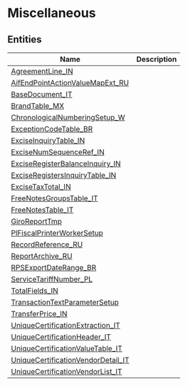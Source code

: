 
# Miscellaneous


## Entities

|Name|Description|
|---|---|
|[AgreementLine_IN](AgreementLine_IN.cdm.json)||
|[AifEndPointActionValueMapExt_RU](AifEndPointActionValueMapExt_RU.cdm.json)||
|[BaseDocument_IT](BaseDocument_IT.cdm.json)||
|[BrandTable_MX](BrandTable_MX.cdm.json)||
|[ChronologicalNumberingSetup_W](ChronologicalNumberingSetup_W.cdm.json)||
|[ExceptionCodeTable_BR](ExceptionCodeTable_BR.cdm.json)||
|[ExciseInquiryTable_IN](ExciseInquiryTable_IN.cdm.json)||
|[ExciseNumSequenceRef_IN](ExciseNumSequenceRef_IN.cdm.json)||
|[ExciseRegisterBalanceInquiry_IN](ExciseRegisterBalanceInquiry_IN.cdm.json)||
|[ExciseRegistersInquiryTable_IN](ExciseRegistersInquiryTable_IN.cdm.json)||
|[ExciseTaxTotal_IN](ExciseTaxTotal_IN.cdm.json)||
|[FreeNotesGroupsTable_IT](FreeNotesGroupsTable_IT.cdm.json)||
|[FreeNotesTable_IT](FreeNotesTable_IT.cdm.json)||
|[GiroReportTmp](GiroReportTmp.cdm.json)||
|[PlFiscalPrinterWorkerSetup](PlFiscalPrinterWorkerSetup.cdm.json)||
|[RecordReference_RU](RecordReference_RU.cdm.json)||
|[ReportArchive_RU](ReportArchive_RU.cdm.json)||
|[RPSExportDateRange_BR](RPSExportDateRange_BR.cdm.json)||
|[ServiceTariffNumber_PL](ServiceTariffNumber_PL.cdm.json)||
|[TotalFields_IN](TotalFields_IN.cdm.json)||
|[TransactionTextParameterSetup](TransactionTextParameterSetup.cdm.json)||
|[TransferPrice_IN](TransferPrice_IN.cdm.json)||
|[UniqueCertificationExtraction_IT](UniqueCertificationExtraction_IT.cdm.json)||
|[UniqueCertificationHeader_IT](UniqueCertificationHeader_IT.cdm.json)||
|[UniqueCertificationValueTable_IT](UniqueCertificationValueTable_IT.cdm.json)||
|[UniqueCertificationVendorDetail_IT](UniqueCertificationVendorDetail_IT.cdm.json)||
|[UniqueCertificationVendorList_IT](UniqueCertificationVendorList_IT.cdm.json)||
